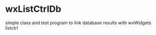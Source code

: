 wxListCtrlDb
============

simple class and test program to link database results with wxWidgets listctrl